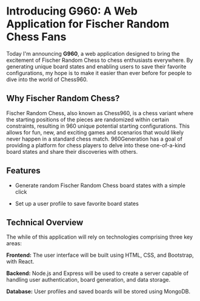
# Introducing G960: A Web Application for Fischer Random Chess Fans

Today I'm announcing **G960**, a web application designed to bring the excitement of Fischer Random Chess to chess enthusiasts everywhere. By generating unique board states and enabling users to save their favorite configurations, my hope is to make it easier than ever before for people to dive into the world of Chess960.


## Why Fischer Random Chess?

Fischer Random Chess, also known as Chess960, is a chess variant where the starting positions of the pieces are randomized within certain constraints, resulting in 960 unique potential starting configurations. This allows for fun, new, and exciting games and scenarios that would likely never happen in a standard chess match. 960Generation has a goal of providing a platform for chess players to delve into these one-of-a-kind board states and share their discoveries with others.


## Features

- Generate random Fischer Random Chess board states with a simple click

- Set up a user profile to save favorite board states


## Technical Overview

The while of this application will rely on technologies comprising three key areas:

**Frontend:** The user interface will be built using HTML, CSS, and Bootstrap, with React.

**Backend:** Node.js and Express will be used to create a server capable of handling user authentication, board generation, and data storage.

**Database:** User profiles and saved boards will be stored using MongoDB.

